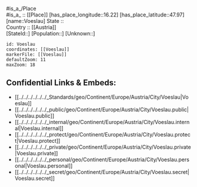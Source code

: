﻿---
location: [47.97,16.22] 
mapzoom: [7,12] 
mapmarker: city 
type: City
tags:
- geo/City


SpocWebEntityId: 35375
isDeleted: false
confidential: public

---
#is_a_/Place  
#is_a_ :: [[Place]] 
[has_place_longitude::16.22] 
[has_place_latitude::47.97] 
[name::Voeslau] 
State ::  
Country :: [[Austria]]  
[StateId::] 
[Population::] 
[Unknown::] 


```leaflet
id: Voeslau
coordinates: [[Voeslau]] 
markerFile: [[Voeslau]] 
defaultZoom: 11 
maxZoom: 18
```


## Confidential Links & Embeds: 
- [[../../../../../../_Standards/geo/Continent/Europe/Austria/City/Voeslau|Voeslau]] 
- [[../../../../../../_public/geo/Continent/Europe/Austria/City/Voeslau.public|Voeslau.public]] 
- [[../../../../../../_internal/geo/Continent/Europe/Austria/City/Voeslau.internal|Voeslau.internal]] 
- [[../../../../../../_protect/geo/Continent/Europe/Austria/City/Voeslau.protect|Voeslau.protect]] 
- [[../../../../../../_private/geo/Continent/Europe/Austria/City/Voeslau.private|Voeslau.private]] 
- [[../../../../../../_personal/geo/Continent/Europe/Austria/City/Voeslau.personal|Voeslau.personal]] 
- [[../../../../../../_secret/geo/Continent/Europe/Austria/City/Voeslau.secret|Voeslau.secret]] 
